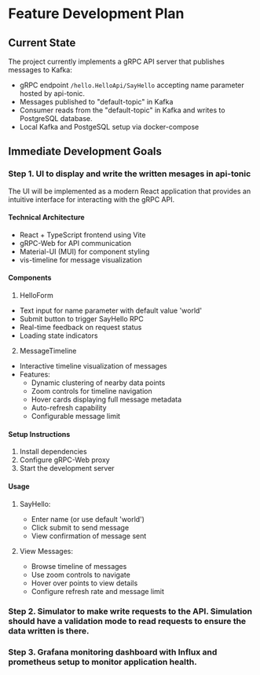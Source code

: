 # Feature Development Plan

## Current State
The project currently implements a gRPC API server that publishes messages to Kafka:
- gRPC endpoint `/hello.HelloApi/SayHello` accepting name parameter hosted by api-tonic.
- Messages published to "default-topic" in Kafka
- Consumer reads from the "default-topic" in Kafka and writes to PostgreSQL database.
- Local Kafka and PostgeSQL setup via docker-compose

## Immediate Development Goals

### Step 1. UI to display and write the written mesages in api-tonic

The UI will be implemented as a modern React application that provides an intuitive interface for interacting with the gRPC API.

#### Technical Architecture
- React + TypeScript frontend using Vite
- gRPC-Web for API communication
- Material-UI (MUI) for component styling
- vis-timeline for message visualization

#### Components

1. HelloForm
- Text input for name parameter with default value 'world'
- Submit button to trigger SayHello RPC
- Real-time feedback on request status
- Loading state indicators

2. MessageTimeline
- Interactive timeline visualization of messages
- Features:
  * Dynamic clustering of nearby data points
  * Zoom controls for timeline navigation
  * Hover cards displaying full message metadata
  * Auto-refresh capability
  * Configurable message limit

#### Setup Instructions
1. Install dependencies
2. Configure gRPC-Web proxy
3. Start the development server

#### Usage
1. SayHello:
   - Enter name (or use default 'world')
   - Click submit to send message
   - View confirmation of message sent

2. View Messages:
   - Browse timeline of messages
   - Use zoom controls to navigate
   - Hover over points to view details
   - Configure refresh rate and message limit

### Step 2. Simulator to make write requests to the API. Simulation should have a validation mode to read requests to ensure the data written is there.

### Step 3. Grafana monitoring dashboard with Influx and prometheus setup to monitor application health.
